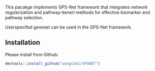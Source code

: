 This pacakge implements GPS-Net framework that integrates network regularization and pathway-kenerl methods for effective biomarker and pathway selection. 

Userspecifed geneset can be used in the GPS-Net framework.


## Installation

Please install from Github:
``` r
devtools::install_github("wanglab1/GPSNET")
```
